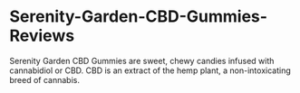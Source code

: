 # Serenity-Garden-CBD-Gummies-Reviews
Serenity Garden CBD Gummies are sweet, chewy candies infused with cannabidiol or CBD. CBD is an extract of the hemp plant, a non-intoxicating breed of cannabis.
